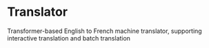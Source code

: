 # Translator
Transformer-based English to French machine translator, supporting interactive translation and batch translation
